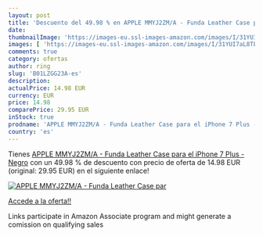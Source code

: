 ```yaml
---
layout: post
title: 'Descuento del 49.98 % en APPLE MMYJ2ZM/A - Funda Leather Case par'
date: 
thumbnailImage: 'https://images-eu.ssl-images-amazon.com/images/I/31YUI7aL8TL._SL200_.jpg'
images: [ 'https://images-eu.ssl-images-amazon.com/images/I/31YUI7aL8TL._SL200_.jpg' ]
comments: true
category: ofertas
author: ring
slug: 'B01LZGG23A-es'
description:
actualPrice: 14.98 EUR
currency: EUR
price: 14.98
comparePrice: 29.95 EUR
inStock: true
prodname: 'APPLE MMYJ2ZM/A - Funda Leather Case para el iPhone 7 Plus - Negro'
country: 'es'
---
```


Tienes [APPLE MMYJ2ZM/A - Funda Leather Case para el iPhone 7 Plus - Negro](https://www.amazon.es/dp/B01LZGG23A/?tag=tolees-21) con un 49.98 % de descuento con precio de oferta de 14.98 EUR (original: 29.95 EUR) en el siguiente enlace!

[![APPLE MMYJ2ZM/A - Funda Leather Case par](https://images-eu.ssl-images-amazon.com/images/I/31YUI7aL8TL._SL200_.jpg)](https://www.amazon.es/dp/B01LZGG23A/?tag=tolees-21)

[Accede a la oferta!!](https://www.amazon.es/dp/B01LZGG23A/?tag=tolees-21)

Links participate in Amazon Associate program and might generate a comission on qualifying sales


